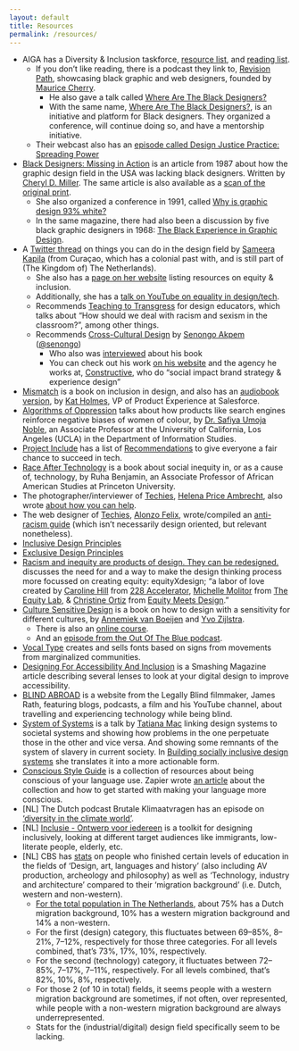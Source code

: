 ```yaml
---
layout: default
title: Resources
permalink: /resources/
---
```


- AIGA has a Diversity & Inclusion taskforce, [resource list](https://www.aiga.org/aiga/content/tools-and-resources/diversity-and-inclusion/diversity--inclusion-initiative/), and [reading list](https://www.aiga.org/aiga/content/tools-and-resources/diversity-and-inclusion/diversity-inclusion-learning-basics/).
    - If you don’t like reading, there is a podcast they link to, [Revision Path](https://revisionpath.com/), showcasing black graphic and web designers, founded by [Maurice Cherry](https://mauricecherry.com/).
        - He also gave a talk called [Where Are The Black Designers?](https://www.youtube.com/watch?v=eBuFCkmyYuA)
        - With the same name, [Where Are The Black Designers?](https://wherearetheblackdesigners.com/), is an initiative and platform for Black designers. They organized a conference, will continue doing so, and have a mentorship initiative.
    - Their webcast also has an [episode called Design Justice Practice: Spreading Power](https://www.aiga.org/aiga/content/why-design/design-for-good/design-for-good-webcast-series-episode-five/)
- [Black Designers: Missing in Action](https://www.printmag.com/design-culture-2/history-2/blacks-in-design-1987/) is an article from 1987 about how the graphic design field in the USA was lacking black designers. Written by [Cheryl D. Miller](https://www.aiga.org/diversity-inclusion-design-journeys-essay-cheryl-d-miller). The same article is also available as a [scan of the original print](https://www.scribd.com/document/287765658/Black-Designers-Missing-in-Action-by-Cheryl-D-Miller).
    - She also organized a conference in 1991, called [Why is graphic design 93% white?](https://www.aiga.org/aiga/content/tools-and-resources/diversity-and-inclusion/why-is-graphic-design-93-white/)
    - In the same magazine, there had also been a discussion by five black graphic designers in 1968: [The Black Experience in Graphic Design](https://www.printmag.com/design-culture-2/history-2/the-black-experience-1968/).
- A [Twitter thread](https://threadreaderapp.com/thread/1267160838911201281.html) on things you can do in the design field by [Sameera Kapila](https://samkapila.com/) (from Curaçao, which has a colonial past with, and is still part of (The Kingdom of) The Netherlands).
    - She also has a [page on her website](https://samkapila.com/inclusion/) listing resources on equity & inclusion.
    - Additionally, she has a [talk on YouTube on equality in design/tech](https://www.youtube.com/watch?v=5pj8E-XbRzE).
    - Recommends [Teaching to Transgress](https://www.goodreads.com/book/show/27091.Teaching_to_Transgress) for design educators, which talks about “How should we deal with racism and sexism in the classroom?”, among other things.
    - Recommends [Cross-Cultural Design](https://abookapart.com/products/cross-cultural-design) by [Senongo Akpem](https://senongo.net) ([@senongo](https://twitter.com/senongo))
        - Who also was [interviewed](https://ux.shopify.com/challenging-assumptions-and-designing-across-cultures-23a9fadd69f5) about his book
        - You can check out his work [on his website](https://senongo.net/) and the agency he works at, [Constructive](https://constructive.co/), who do “social impact brand strategy & experience design”
- [Mismatch](https://mitpress.mit.edu/books/mismatch) is a book on inclusion in design, and also has an [audiobook version](https://mismatch.design/stories/2020/01/29/mismatch-audiobook-now-available/), by [Kat Holmes](https://katholmesdesign.com/), VP of Product Experience at Salesforce.
- [Algorithms of Oppression](https://nyupress.org/9781479837243/algorithms-of-oppression/) talks about how products like search engines reinforce negative biases of women of colour, by [Dr. Safiya Umoja Noble](https://safiyaunoble.com/), an Associate Professor at the University of California, Los Angeles (UCLA) in the Department of Information Studies.
- [Project Include](https://projectinclude.org/) has a list of [Recommendations](https://projectinclude.org/recommendations/) to give everyone a fair chance to succeed in tech.
- [Race After Technology](https://www.ruhabenjamin.com/race-after-technology) is a book about social inequity in, or as a cause of, technology, by Ruha Benjamin, an Associate Professor of African American Studies at Princeton University.
- The photographer/interviewer of [Techies](https://www.notion.so/fmjansen/Draft-Diversity-anti-racism-and-inclusion-in-design-91c0518dc44b461991a07d171bb70d79#6499be7bc2974ec6868abf75755fcc8a), [Helena Price Ambrecht](https://twitter.com/helena), also wrote [about how you can help](https://medium.com/techies-project/techies-project-how-you-can-help-a494284ca7d6).
- The web designer of [Techies](https://www.notion.so/fmjansen/Draft-Diversity-anti-racism-and-inclusion-in-design-91c0518dc44b461991a07d171bb70d79#6499be7bc2974ec6868abf75755fcc8a), [Alonzo Felix](https://twitter.com/alonzofelix), wrote/compiled an [anti-racism guide](https://www.notion.so/Anti-racism-Guide-31ae62793b684ea1bdddefe8cfa84c19) (which isn’t necessarily design oriented, but relevant nonetheless).
- [Inclusive Design Principles](https://inclusivedesignprinciples.org/)
- [Exclusive Design Principles](https://exclusive-design.vasilis.nl/)
- [Racism and inequity are products of design. They can be redesigned.](https://medium.com/equity-design/racism-and-inequity-are-products-of-design-they-can-be-redesigned-12188363cc6a) discusses the need for and a way to make the design thinking process more focussed on creating equity: equityXdesign; “a labor of love created by [Caroline Hill](https://www.linkedin.com/in/carolineinezhill/) from [228 Accelerator](https://www.228accelerator.com/), [Michelle Molitor](https://www.linkedin.com/in/michelle-molitor-3a16638/) from [The Equity Lab](https://www.theequitylab.org/), & [Christine Ortiz](https://www.linkedin.com/in/christinemortiz/) from [Equity Meets Design](http://equitymeetsdesign.com/).”
- [Culture Sensitive Design](https://www.bispublishers.com/culture-sensitive-design.html) is a book on how to design with a sensitivity for different cultures, by [Annemiek van Boeijen](https://www.tudelft.nl/en/ide/about-ide/people/boeijen-agc-van/) and [Yvo Zijlstra](https://www.linkedin.com/in/yvo-zijlstra-49615b54/?originalSubdomain=nl).
    - There is also an [online course](https://online-learning.tudelft.nl/courses/culture-sensitive-design/).
    - And an [episode from the Out Of The Blue podcast](https://www.tudelft.nl/io/delft-design-stories/out-of-the-blue/).
- [Vocal Type](https://www.vocaltype.co) creates and sells fonts based on signs from movements from marginalized communities.
- [Designing For Accessibility And Inclusion](https://www.smashingmagazine.com/2018/04/designing-accessibility-inclusion/) is a Smashing Magazine article describing several lenses to look at your digital design to improve accessibility.
- [BLIND ABROAD](https://www.blindabroad.com/) is a website from the Legally Blind filmmaker, James Rath, featuring blogs, podcasts, a film and his YouTube channel, about travelling and experiencing technology while being blind.
- [System of Systems](https://www.youtube.com/watch?v=TzGfBV67Tac) is a talk by [Tatiana Mac](https://tatianamac.com/) linking design systems to societal systems and showing how problems in the one perpetuate those in the other and vice versa. And showing some remnants of the system of slavery in current society. In [Building socially inclusive design systems](https://areena.yle.fi/1-50271945) she translates it into a more actionable form.
- [Conscious Style Guide](https://consciousstyleguide.com/) is a collection of resources about being conscious of your language use. Zapier wrote [an article](https://zapier.com/blog/communicate-inclusion-and-diversity/) about the collection and how to get started with making your language more conscious.
- [NL] The Dutch podcast Brutale Klimaatvragen has an episode on [‘diversity in the climate world’](https://open.spotify.com/episode/3XFQtaj9XcddqxHKQY67yQ?si=dKFcUlCQQOKGlsfioriFAg).
- [NL] [Inclusie - Ontwerp voor iedereen](https://inclusie.gebruikercentraal.nl/) is a toolkit for designing inclusively, looking at different target audiences like immigrants, low-literate people, elderly, etc.
- [NL] CBS has [stats](https://opendata.cbs.nl/statline/#/CBS/nl/dataset/82816NED/table?dl=3AEFE) on people who finished certain levels of education in the fields of ‘Design, art, languages and history’ (also including AV production, archeology and philosophy) as well as ‘Technology, industry and architecture’ compared to their ‘migration background’ (i.e. Dutch, western and non-western).
    - [For the total population in The Netherlands](https://opendata.cbs.nl/#/CBS/nl/dataset/37325/table?dl=3AEFD), about 75% has a Dutch migration background, 10% has a western migration background and 14% a non-western.
    - For the first (design) category, this fluctuates between 69–85%, 8–21%, 7–12%, respectively for those three categories. For all levels combined, that’s 73%, 17%, 10%, respectively.
    - For the second (technology) category, it fluctuates between 72–85%, 7–17%, 7–11%, respectively. For all levels combined, that’s 82%, 10%, 8%, respectively.
    - For those 2 (of 10 in total) fields, it seems people with a western migration background are sometimes, if not often, over represented, while people with a non-western migration background are always underrepresented.
    - Stats for the (industrial/digital) design field specifically seem to be lacking.
